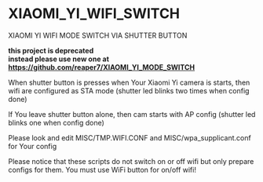 # XIAOMI_YI_WIFI_SWITCH
XIAOMI YI WIFI MODE SWITCH VIA SHUTTER BUTTON


**this project is deprecated**</br >
**instead please use new one at https://github.com/reaper7/XIAOMI_YI_MODE_SWITCH**

When shutter button is presses when Your Xiaomi Yi camera is starts, 
then wifi are configured as STA mode
(shutter led blinks two times when config done)

If You leave shutter button alone, then cam starts with AP config
(shutter led blinks one when config done)

Please look and edit MISC/TMP.WIFI.CONF and MISC/wpa_supplicant.conf for Your config

Please notice that these scripts do not switch on or off wifi but only prepare configs for them.
You must use WiFi button for on/off wifi!
